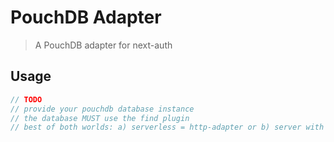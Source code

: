 # PouchDB Adapter

> A PouchDB adapter for next-auth

## Usage

```js
// TODO
// provide your pouchdb database instance
// the database MUST use the find plugin
// best of both worlds: a) serverless = http-adapter or b) server with any adapter or c) server with a memory-adapter for performance replicated to any persistent slave database
```
